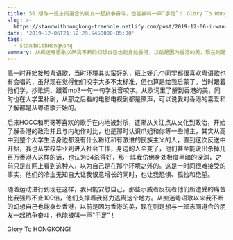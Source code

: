 ```yaml
---
title: 56.想与一班志同道合的朋友一起抗争奋斗，也能被叫一声“手足”！ Glory To HongKong
slug: >-
  https://standwithhongkong-treehole.netlify.com/post/2019-12-06-i-wanna-be-a-bro
date: '2019-12-06T21:12:29.5450000-05:00'
tags:
  - StandWithHongKong
summary: 从痴迷粤语歌以来我不断的幻想自己也能身处香港，以前是因为香港的美，现在则是想与一班志同道合的朋友一起抗争奋斗，也能被叫一声“手足”！
---
```

高一时开始接触粤语歌，当时环境其实蛮好的，班上好几个同学都很喜欢粤语歌也有会唱的，虽然现在觉得他们咬字大多不太标准，但也算是给我启蒙了。当时跟着他们学，抄歌词，跟着mp3一句一句学发音咬字。从歌词里了解到香港的美，同时也在大学里补剧，从那之后看的电影电视剧都是原声，可以说我对香港的喜爱和了解都是从粤语歌开始的。



后来HOCC和明哥等喜欢的歌手在内地被封杀，逐渐从关注点从文化到政治，开始了解香港的政治并且与内地作对比，也是那时认识爪姐和你等一些博主，其实从高中到整个大学生活身边都没有什么粉红和有激进的民族主义的人，直到这次反送中开始，我也从学校毕业到进入社会工作，身边的人全变了，他们甚至能说出杀掉几百万香港人这样的话，也认为64杀得好，那一阵我仿佛身处极度黑暗的深渊，之前只是在网上看到这种人，以为自己是在那个环境之外的。这是一时间很难接受的事实，他们的冷血无知自大让我恨意增长的同时，也让我恐惧、孤独和绝望。



随着运动进行到现在这样，我只能安慰自己，那些示威者反抗者他们所遭受的痛苦比我强烈不止100倍，他们支撑着我努力逃离这个地方。从痴迷粤语歌以来我不断的幻想自己也能身处香港，以前是因为香港的美，现在则是想与一班志同道合的朋友一起抗争奋斗，也能被叫一声“手足”！



Glory To HONGKONG!
